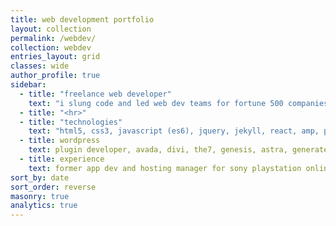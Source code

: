 ```yaml
---
title: web development portfolio
layout: collection
permalink: /webdev/
collection: webdev
entries_layout: grid
classes: wide
author_profile: true
sidebar:
  - title: "freelance web developer"
    text: "i slung code and led web dev teams for fortune 500 companies in a previous life"
  - title: "<hr>"
  - title: "technologies"
    text: "html5, css3, javascript (es6), jquery, jekyll, react, amp, pwa, php, responsive web design, bootstrap, google analytics"
  - title: wordpress
    text: plugin developer, avada, divi, the7, genesis, astra, generatepress, local by flywheel, siteorigin, wpbakery, wordpress.com, uncanny automator, monsterinsights, popup maker
  - title: experience
    text: former app dev and hosting manager for sony playstation online. previous product manager for lafitness.com. original webdb team at oracle corp.
sort_by: date
sort_order: reverse
masonry: true
analytics: true
---
```

